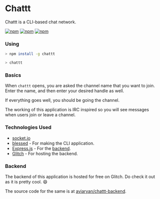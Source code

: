 # Chattt

Chattt is a CLI-based chat network.


[![npm](https://img.shields.io/npm/v/chattt.svg)](https://www.npmjs.com/package/chattt)
[![npm](https://img.shields.io/npm/dm/chattt.svg)](https://www.npmjs.com/package/chattt)
[![npm](https://img.shields.io/npm/l/chattt.svg)]()


### Using

```sh
> npm install -g chattt

> chattt
```


### Basics

When `chattt` opens, you are asked the channel name that you want to join. Enter the name, and then enter your desired handle as well.

If everything goes well, you should be going the channel.

The working of this application is IRC inspired so you will see messages when users join or leave a channel.


### Technologies Used

* [socket.io](https://socket.io)
* [blessed](https://github.com/chjj/blessed) - For making the CLI application.
* [Express.js](https://expressjs.com/) - For the [backend](#backend).
* [Glitch](https://glitch.com) - For hosting the backend.


### Backend

The backend of this application is hosted for free on Glitch. 
Do check it out as it is pretty cool. 😄

The source code for the same is at [aviaryan/chattt-backend](https://github.com/aviaryan/chattt-backend).

